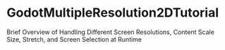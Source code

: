 # GodotMultipleResolution2DTutorial
Brief Overview of Handling Different Screen Resolutions, Content Scale Size, Stretch, and Screen Selection at Runtime
